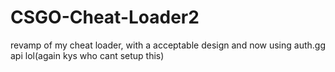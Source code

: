 # CSGO-Cheat-Loader2
revamp of my cheat loader, with a acceptable design and now using auth.gg api lol(again kys who cant setup this)
